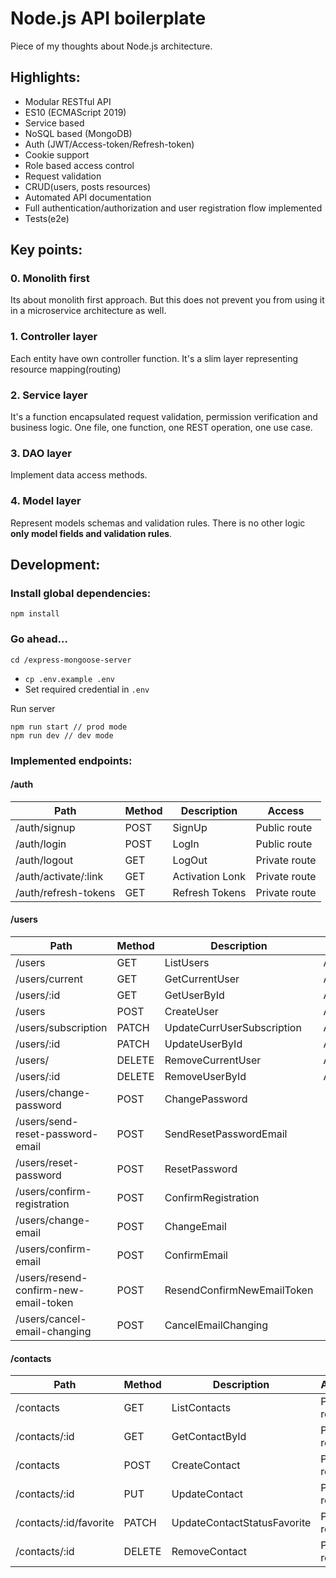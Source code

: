 # Node.js API boilerplate

Piece of my thoughts about Node.js architecture.

## Highlights:

- Modular RESTful API
- ES10 (ECMAScript 2019)
- Service based
- NoSQL based (MongoDB)
- Auth (JWT/Access-token/Refresh-token)
- Cookie support
- Role based access control
- Request validation
- CRUD(users, posts resources)
- Automated API documentation
- Full authentication/authorization and user registration flow implemented
- Tests(e2e)

## Key points:

### 0. Monolith first

Its about monolith first approach. But this does not prevent you from using it in a microservice architecture as well.

### 1. Controller layer

Each entity have own controller function. It's a slim layer representing resource mapping(routing)

### 2. Service layer

It's a function encapsulated request validation, permission verification and business logic. One file, one function, one REST operation, one use case.

### 3. DAO layer

Implement data access methods.

### 4. Model layer

Represent models schemas and validation rules. There is no other logic **only model fields and validation rules**.

## Development:

### Install global dependencies:

```
npm install
```

### Go ahead...

```
cd /express-mongoose-server
```

- `cp .env.example .env`
- Set required credential in `.env`

Run server

```
npm run start // prod mode
npm run dev // dev mode
```

### Implemented endpoints:

#### /auth

| Path                 | Method | Description     | Access        |
| -------------------- | ------ | --------------- | ------------- |
| /auth/signup         | POST   | SignUp          | Public route  |
| /auth/login          | POST   | LogIn           | Public route  |
| /auth/logout         | GET    | LogOut          | Private route |
| /auth/activate/:link | GET    | Activation Lonk | Private route |
| /auth/refresh-tokens | GET    | Refresh Tokens  | Private route |

#### /users

| Path                                  | Method | Description                | Access        |
| ------------------------------------- | ------ | -------------------------- | ------------- |
| /users                                | GET    | ListUsers                  | Admin         |
| /users/current                        | GET    | GetCurrentUser             | Authenticated |
| /users/:id                            | GET    | GetUserById                | Admin         |
| /users                                | POST   | CreateUser                 | Authenticated |
| /users/subscription                   | PATCH  | UpdateCurrUserSubscription | Authenticated |
| /users/:id                            | PATCH  | UpdateUserById             | Admin         |
| /users/                               | DELETE | RemoveCurrentUser          | Authenticated |
| /users/:id                            | DELETE | RemoveUserById             | Admin         |
| /users/change-password                | POST   | ChangePassword             |
| /users/send-reset-password-email      | POST   | SendResetPasswordEmail     |
| /users/reset-password                 | POST   | ResetPassword              |
| /users/confirm-registration           | POST   | ConfirmRegistration        |
| /users/change-email                   | POST   | ChangeEmail                |
| /users/confirm-email                  | POST   | ConfirmEmail               |
| /users/resend-confirm-new-email-token | POST   | ResendConfirmNewEmailToken |
| /users/cancel-email-changing          | POST   | CancelEmailChanging        |

#### /contacts

| Path                   | Method | Description                 | Access        |
| ---------------------- | ------ | --------------------------- | ------------- |
| /contacts              | GET    | ListContacts                | Private route |
| /contacts/:id          | GET    | GetContactById              | Private route |
| /contacts              | POST   | CreateContact               | Private route |
| /contacts/:id          | PUT    | UpdateContact               | Private route |
| /contacts/:id/favorite | PATCH  | UpdateContactStatusFavorite | Private route |
| /contacts/:id          | DELETE | RemoveContact               | Private route |
